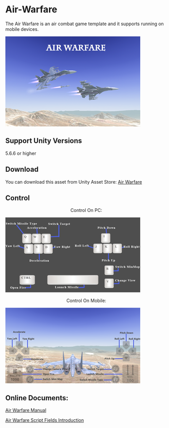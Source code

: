 # Air-Warfare

The Air Warfare is an air combat game template and it supports running on mobile devices.

![image](https://github.com/swordmaster003/Air-Warfare/blob/master/Screenshots/Cover.png)

## Support Unity Versions

5.6.6 or higher

## Download

You can download this asset from Unity Asset Store:
[Air Warfare](https://assetstore.unity.com/packages/templates/systems/air-warfare-159452)

## Control

<center>Control On PC:</center>

![image](https://github.com/swordmaster003/Air-Warfare/blob/master/Screenshots/ControlOnPC.png)

<center>Control On Mobile:</center>

![image](https://github.com/swordmaster003/Air-Warfare/blob/master/Screenshots/ControlOnMobile.png)

## Online Documents:

[Air Warfare Manual](https://www.swordmaster.info/documents/unity-assets-documents/air-warfare-manual-document/)

[Air Warfare Script Fields Introduction](https://www.swordmaster.info/documents/unity-assets-documents/air-warfare-script-fields-introduction/)
